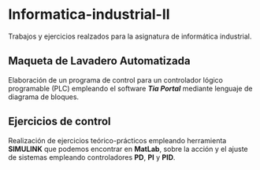 # Informatica-industrial-II
 Trabajos y ejercicios realzados para la asignatura de informática industrial.
 
## Maqueta de Lavadero Automatizada
Elaboración de un programa de control para un controlador lógico programable (PLC) empleando el software **_Tia Portal_** mediante lenguaje de diagrama de bloques.
 
## Ejercicios de control
Realización de ejercicios teórico-prácticos empleando herramienta **SIMULINK** que podemos encontrar en **MatLab**, sobre la acción y el ajuste de sistemas empleando controladores **PD**, **PI** y **PID**.
